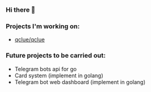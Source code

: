 ### Hi there 👋

### Projects I'm working on:
- [qclue/qclue](https://github.com/qclue/qclue)

### Future projects to be carried out:
- Telegram bots api for go
- Card system (implement in golang)
- Telegram bot web dashboard (implement in golang)
